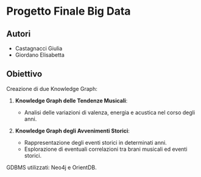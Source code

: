 # Progetto Finale Big Data

## Autori
- Castagnacci Giulia
- Giordano Elisabetta

## Obiettivo
Creazione di due Knowledge Graph:

1. **Knowledge Graph delle Tendenze Musicali**:
   - Analisi delle variazioni di valenza, energia e acustica nel corso degli anni.

2. **Knowledge Graph degli Avvenimenti Storici**:
   - Rappresentazione degli eventi storici in determinati anni.
   - Esplorazione di eventuali correlazioni tra brani musicali ed eventi storici.

GDBMS utilizzati: Neo4j e OrientDB.
